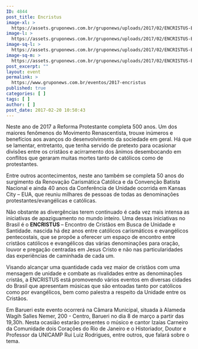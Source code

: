 ```yaml
---
ID: 4844
post_title: Encristus
image-xl: >
  https://assets.gruponews.com.br/gruponews/uploads/2017/02/ENCRISTUS-BARUERI-1920x1080.jpg
image-l: >
  https://assets.gruponews.com.br/gruponews/uploads/2017/02/ENCRISTUS-BARUERI-1280x720.jpg
image-sq-l: >
  https://assets.gruponews.com.br/gruponews/uploads/2017/02/ENCRISTUS-BARUERI-1280x1153.jpg
image-sq-m: >
  https://assets.gruponews.com.br/gruponews/uploads/2017/02/ENCRISTUS-BARUERI-720x720.jpg
post_excerpt: ""
layout: event
permalink: >
  https://www.gruponews.com.br/eventos/2017-encristus
published: true
categories: [ ]
tags: [ ]
author: [ ]
post_date: 2017-02-20 10:50:43
---
```

Neste ano de 2017 a Reforma Protestante completa 500 anos. Um dos maiores fenômenos do Movimento Renascentista, trouxe inúmeros e benefícios aos avanços do desenvolvimento da sociedade em geral. Há que se lamentar, entretanto, que tenha servido de pretexto para ocasionar divisões entre os cristãos e acirramento dos ânimos desembocando em conflitos que geraram muitas mortes tanto de católicos como de protestantes.

Entre outros acontecimentos, neste ano também se completa 50 anos do surgimento da Renovação Carismática Católica e da Convenção Batista Nacional e ainda 40 anos da Conferência de Unidade ocorrida em Kansas City – EUA, que reuniu milhares de pessoas de todas as denominações protestantes/evangélicas e católicas.

Não obstante as divergências terem continuado é cada vez mais intensa as iniciativas de apaziguamento no mundo inteiro. Uma dessas iniciativas no Brasil é o <strong>ENCRISTUS </strong>– Encontro de Cristãos em Busca de Unidade e Santidade. nascida há dez anos entre católicos carismáticos e evangélicos pentecostais, que se propõe a oferecer um espaço de encontro entre cristãos católicos e evangélicos das várias denominações para oração, louvor e pregação centradas em Jesus Cristo e não nas particularidades das experiências de caminhada de cada um.

Visando alcançar uma quantidade cada vez maior de cristãos com uma mensagem de unidade e combate as rivalidades entre as denominações cristãs, a ENCRISTUS está promovendo vários eventos em diversas cidades do Brasil que apresentam músicas que são entoadas tanto por católicos como por evangélicos, bem como palestra a respeito da Unidade entre os Cristãos.

Em Barueri este evento ocorrerá na Câmara Municipal, situada à Alameda Wagih Salles Nemer, 200 - Centro, Barueri no dia 8 de março a partir das 19,30h. Nesta ocasião estarão presentes o músico e cantor Izaías Carneiro da Comunidade dois Corações do Rio de Janeiro e o Historiador, Doutor e Professor da UNICAMP Rui Luiz Rodrigues, entre outros, que falará sobre o tema.